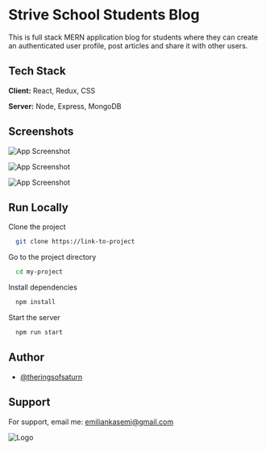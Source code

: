 
# Strive School Students Blog

This is full stack MERN application blog for students where they can create an authenticated user profile, post articles and share it with other users. 

## Tech Stack

**Client:** React, Redux, CSS

**Server:** Node, Express, MongoDB


## Screenshots

![App Screenshot](https://res.cloudinary.com/dqiyjy9ye/image/upload/v1647391961/striveBlog/screenshots/blog1_ue40rm.png)

![App Screenshot](https://res.cloudinary.com/dqiyjy9ye/image/upload/v1647391961/striveBlog/screenshots/blog2_xrocsw.png)

![App Screenshot](https://res.cloudinary.com/dqiyjy9ye/image/upload/v1647391961/striveBlog/screenshots/blog3_tumqxx.png)


## Run Locally

Clone the project

```bash
  git clone https://link-to-project
```

Go to the project directory

```bash
  cd my-project
```

Install dependencies

```bash
  npm install
```

Start the server

```bash
  npm run start
```


## Author

- [@theringsofsaturn](https://github.com/theringsofsaturne)


## Support

For support, email me: emiliankasemi@gmail.com


![Logo](https://res.cloudinary.com/dqiyjy9ye/image/upload/v1647392228/striveBlog/screenshots/owl-black_uogu7y.png)

